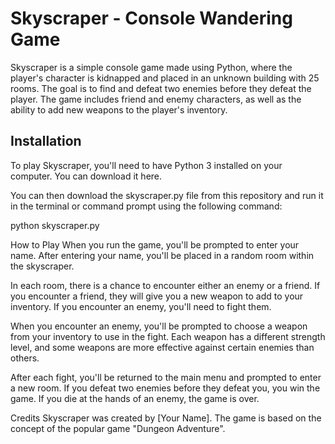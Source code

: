 # Skyscraper - Console Wandering Game

Skyscraper is a simple console game made using Python, where the player's character is kidnapped and placed in an unknown building with 25 rooms. The goal is to find and defeat two enemies before they defeat the player. The game includes friend and enemy characters, as well as the ability to add new weapons to the player's inventory.

## Installation
To play Skyscraper, you'll need to have Python 3 installed on your computer. You can download it here.

You can then download the skyscraper.py file from this repository and run it in the terminal or command prompt using the following command:

python skyscraper.py

How to Play
When you run the game, you'll be prompted to enter your name. After entering your name, you'll be placed in a random room within the skyscraper.

In each room, there is a chance to encounter either an enemy or a friend. If you encounter a friend, they will give you a new weapon to add to your inventory. If you encounter an enemy, you'll need to fight them.

When you encounter an enemy, you'll be prompted to choose a weapon from your inventory to use in the fight. Each weapon has a different strength level, and some weapons are more effective against certain enemies than others.

After each fight, you'll be returned to the main menu and prompted to enter a new room. If you defeat two enemies before they defeat you, you win the game. If you die at the hands of an enemy, the game is over.

Credits
Skyscraper was created by [Your Name]. The game is based on the concept of the popular game "Dungeon Adventure".
